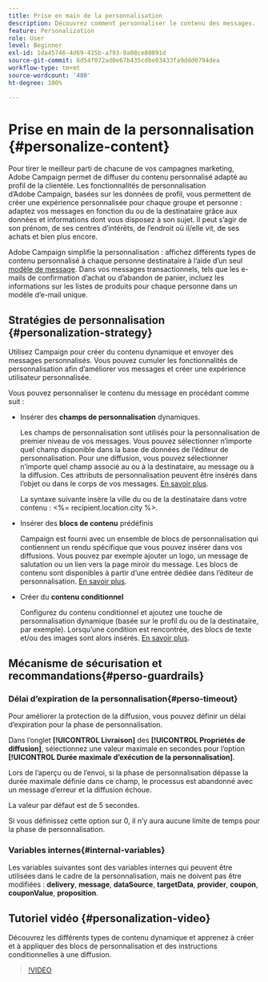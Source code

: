 ```yaml
---
title: Prise en main de la personnalisation
description: Découvrez comment personnaliser le contenu des messages.
feature: Personalization
role: User
level: Beginner
exl-id: 1da45746-4d69-415b-a793-9a08ce80091d
source-git-commit: 6d54f072ad0e67b435cd6e03433fa9ddd0794dea
workflow-type: tm+mt
source-wordcount: '480'
ht-degree: 100%

---
```


# Prise en main de la personnalisation {#personalize-content}

Pour tirer le meilleur parti de chacune de vos campagnes marketing, Adobe Campaign permet de diffuser du contenu personnalisé adapté au profil de la clientèle. Les fonctionnalités de personnalisation d’Adobe Campaign, basées sur les données de profil, vous permettent de créer une expérience personnalisée pour chaque groupe et personne : adaptez vos messages en fonction du ou de la destinataire grâce aux données et informations dont vous disposez à son sujet. Il peut s’agir de son prénom, de ses centres d’intérêts, de l’endroit où il/elle vit, de ses achats et bien plus encore.

Adobe Campaign simplifie la personnalisation : affichez différents types de contenu personnalisé à chaque personne destinataire à l’aide d’un seul [modèle de message](create-templates.md). Dans vos messages transactionnels, tels que les e-mails de confirmation d’achat ou d’abandon de panier, incluez les informations sur les listes de produits pour chaque personne dans un modèle d’e-mail unique.


## Stratégies de personnalisation {#personalization-strategy}

Utilisez Campaign pour créer du contenu dynamique et envoyer des messages personnalisés. Vous pouvez cumuler les fonctionnalités de personnalisation afin d’améliorer vos messages et créer une expérience utilisateur personnalisée.

Vous pouvez personnaliser le contenu du message en procédant comme suit :

* Insérer des **champs de personnalisation** dynamiques.

  Les champs de personnalisation sont utilisés pour la personnalisation de premier niveau de vos messages. Vous pouvez sélectionner n’importe quel champ disponible dans la base de données de l’éditeur de personnalisation. Pour une diffusion, vous pouvez sélectionner n’importe quel champ associé au ou à la destinataire, au message ou à la diffusion. Ces attributs de personnalisation peuvent être insérés dans l’objet ou dans le corps de vos messages. [En savoir plus](personalization-fields.md).

  La syntaxe suivante insère la ville du ou de la destinataire dans votre contenu : &lt;%= recipient.location.city %>.

* Insérer des **blocs de contenu** prédéfinis

  Campaign est fourni avec un ensemble de blocs de personnalisation qui contiennent un rendu spécifique que vous pouvez insérer dans vos diffusions. Vous pouvez par exemple ajouter un logo, un message de salutation ou un lien vers la page miroir du message. Les blocs de contenu sont disponibles à partir d’une entrée dédiée dans l’éditeur de personnalisation. [En savoir plus](personalization-blocks.md).

* Créer du **contenu conditionnel**

  Configurez du contenu conditionnel et ajoutez une touche de personnalisation dynamique (basée sur le profil du ou de la destinataire, par exemple). Lorsqu’une condition est rencontrée, des blocs de texte et/ou des images sont alors insérés. [En savoir plus](conditions.md).

<!--* Add **personalized offers**
    
    Insert personalized offers in your message content, depending on the recipient location, the current weather, or the last purchase order.
-->


## Mécanisme de sécurisation et recommandations{#perso-guardrails}

### Délai d’expiration de la personnalisation{#perso-timeout}

Pour améliorer la protection de la diffusion, vous pouvez définir un délai d’expiration pour la phase de personnalisation.

Dans l’onglet **[!UICONTROL Livraison]** des **[!UICONTROL Propriétés de diffusion]**, sélectionnez une valeur maximale en secondes pour l’option **[!UICONTROL Durée maximale d’exécution de la personnalisation]**.

Lors de l’aperçu ou de l’envoi, si la phase de personnalisation dépasse la durée maximale définie dans ce champ, le processus est abandonné avec un message d’erreur et la diffusion échoue.

La valeur par défaut est de 5 secondes.

Si vous définissez cette option sur 0, il n’y aura aucune limite de temps pour la phase de personnalisation.


### Variables internes{#internal-variables}

Les variables suivantes sont des variables internes qui peuvent être utilisées dans le cadre de la personnalisation, mais ne doivent pas être modifiées : **delivery**, **message**, **dataSource**, **targetData**, **provider**, **coupon**, **couponValue**, **proposition**.


## Tutoriel vidéo {#personalization-video}

Découvrez les différents types de contenu dynamique et apprenez à créer et à appliquer des blocs de personnalisation et des instructions conditionnelles à une diffusion.


>[!VIDEO](https://video.tv.adobe.com/v/335734?quality=12)
